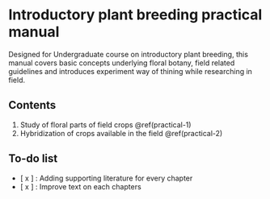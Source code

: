 # Introductory plant breeding practical manual

Designed for Undergraduate course on introductory plant breeding, this manual covers basic concepts underlying floral botany, field related guidelines and introduces experiment way of thining while researching in field.

## Contents

1. Study of floral parts of field crops \@ref(practical-1)
2. Hybridization of crops available in the field \@ref(practical-2)

## To-do list

- [ x ] : Adding supporting literature for every chapter
- [ x ] : Improve text on each chapters

